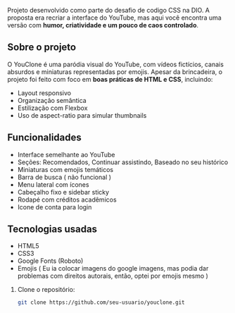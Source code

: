Projeto desenvolvido como parte do desafio de codigo CSS na DIO. A proposta era recriar a interface do YouTube, mas aqui você encontra uma versão com **humor, criatividade e um pouco de caos controlado**.

##  Sobre o projeto

O YouClone é uma paródia visual do YouTube, com vídeos fictícios, canais absurdos e miniaturas representadas por emojis. Apesar da brincadeira, o projeto foi feito com foco em **boas práticas de HTML e CSS**, incluindo:

- Layout responsivo
- Organização semântica
- Estilização com Flexbox
- Uso de aspect-ratio para simular thumbnails

##  Funcionalidades

- Interface semelhante ao YouTube
- Seções: Recomendados, Continuar assistindo, Baseado no seu histórico
- Miniaturas com emojis temáticos
- Barra de busca ( não funcional )
- Menu lateral com ícones
- Cabeçalho fixo e sidebar sticky
- Rodapé com créditos acadêmicos
- Icone de conta para login


##  Tecnologias usadas

- HTML5
- CSS3
- Google Fonts (Roboto)
- Emojis  ( Eu ia colocar imagens do google imagens, mas podia dar problemas com direitos autorais, então, optei por emojis mesmo )

1. Clone o repositório:
   ```bash
   git clone https://github.com/seu-usuario/youclone.git
